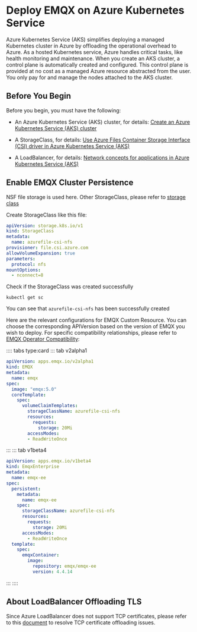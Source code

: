 # Deploy EMQX on Azure Kubernetes Service

Azure Kubernetes Service (AKS) simplifies deploying a managed Kubernetes cluster in Azure by offloading the operational overhead to Azure. As a hosted Kubernetes service, Azure handles critical tasks, like health monitoring and maintenance. When you create an AKS cluster, a control plane is automatically created and configured. This control plane is provided at no cost as a managed Azure resource abstracted from the user. You only pay for and manage the nodes attached to the AKS cluster.

## Before You Begin
Before you begin, you must have the following:

+ An Azure Kubernetes Service (AKS) cluster, for details: [Create an Azure Kubernetes Service (AKS) cluster](https://docs.microsoft.com/en-us/azure/aks/kubernetes-walkthrough-portal)

+ A StorageClass, for details: [Use Azure Files Container Storage Interface (CSI) driver in Azure Kubernetes Service (AKS)](https://learn.microsoft.com/en-us/azure/aks/azure-files-csie)

+ A LoadBalancer, for details: [Network concepts for applications in Azure Kubernetes Service (AKS)](https://docs.microsoft.com/en-us/azure/aks/concepts-network#load-balancer)

## Enable EMQX Cluster Persistence

NSF file storage is used here. Other StorageClass, please refer to [storage class](https://docs.microsoft.com/en-us/azure/aks/azure-files-csi)

Create StorageClass like this file:

```yaml
apiVersion: storage.k8s.io/v1
kind: StorageClass
metadata:
  name: azurefile-csi-nfs
provisioner: file.csi.azure.com
allowVolumeExpansion: true
parameters:
  protocol: nfs
mountOptions:
  - nconnect=8
```

Check if the StorageClass was created successfully

```shell
kubectl get sc
```
You can see that `azurefile-csi-nfs` has been successfully created

Here are the relevant configurations for EMQX Custom Resource. You can choose the corresponding APIVersion based on the version of EMQX you wish to deploy. For specific compatibility relationships, please refer to [EMQX Operator Compatibility](../README.md):

:::: tabs type:card
::: tab v2alpha1

```yaml
apiVersion: apps.emqx.io/v2alpha1
kind: EMQX
metadata:
  name: emqx
spec:
  image: "emqx:5.0"
  coreTemplate:
    spec:
      volumeClaimTemplates:
        storageClassName: azurefile-csi-nfs
        resources:
          requests:
            storage: 20Mi
        accessModes:
        - ReadWriteOnce
```

:::
::: tab v1beta4

```yaml
apiVersion: apps.emqx.io/v1beta4
kind: EmqxEnterprise
metadata:
  name: emqx-ee
spec:
  persistent:
    metadata:
      name: emqx-ee
    spec:
      storageClassName: azurefile-csi-nfs
      resources:
        requests:
          storage: 20Mi
      accessModes:
        - ReadWriteOnce
  template:
    spec:
      emqxContainer:
        image:
          repository: emqx/emqx-ee
          version: 4.4.14
```
:::
::::

## About LoadBalancer Offloading TLS

Since Azure LoadBalancer does not support TCP certificates, please refer to this [document](https://github.com/emqx/emqx-operator/discussions/312) to resolve TCP certificate offloading issues.

